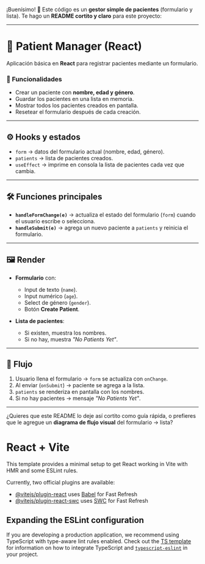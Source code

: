 ¡Buenísimo! 🚀 Este código es un **gestor simple de pacientes** (formulario y lista). Te hago un **README cortito y claro** para este proyecto:

---

# 🏥 Patient Manager (React)

Aplicación básica en **React** para registrar pacientes mediante un formulario.

### 🔑 Funcionalidades

* Crear un paciente con **nombre, edad y género**.
* Guardar los pacientes en una lista en memoria.
* Mostrar todos los pacientes creados en pantalla.
* Resetear el formulario después de cada creación.

---

## ⚙️ Hooks y estados

* `form` → datos del formulario actual (nombre, edad, género).
* `patients` → lista de pacientes creados.
* `useEffect` → imprime en consola la lista de pacientes cada vez que cambia.

---

## 🛠️ Funciones principales

* **`handleFormChange(e)`** → actualiza el estado del formulario (`form`) cuando el usuario escribe o selecciona.
* **`handleSubmit(e)`** → agrega un nuevo paciente a `patients` y reinicia el formulario.

---

## 🖼️ Render

* **Formulario** con:

  * Input de texto (`name`).
  * Input numérico (`age`).
  * Select de género (`gender`).
  * Botón **Create Patient**.

* **Lista de pacientes**:

  * Si existen, muestra los nombres.
  * Si no hay, muestra *"No Patients Yet"*.

---

## 🚀 Flujo

1. Usuario llena el formulario → `form` se actualiza con `onChange`.
2. Al enviar (`onSubmit`) → paciente se agrega a la lista.
3. `patients` se renderiza en pantalla con los nombres.
4. Si no hay pacientes → mensaje *"No Patients Yet"*.

---

¿Quieres que este README lo deje así cortito como guía rápida, o prefieres que le agregue un **diagrama de flujo visual** del formulario → lista?


# React + Vite

This template provides a minimal setup to get React working in Vite with HMR and some ESLint rules.

Currently, two official plugins are available:

- [@vitejs/plugin-react](https://github.com/vitejs/vite-plugin-react/blob/main/packages/plugin-react) uses [Babel](https://babeljs.io/) for Fast Refresh
- [@vitejs/plugin-react-swc](https://github.com/vitejs/vite-plugin-react/blob/main/packages/plugin-react-swc) uses [SWC](https://swc.rs/) for Fast Refresh

## Expanding the ESLint configuration

If you are developing a production application, we recommend using TypeScript with type-aware lint rules enabled. Check out the [TS template](https://github.com/vitejs/vite/tree/main/packages/create-vite/template-react-ts) for information on how to integrate TypeScript and [`typescript-eslint`](https://typescript-eslint.io) in your project.
